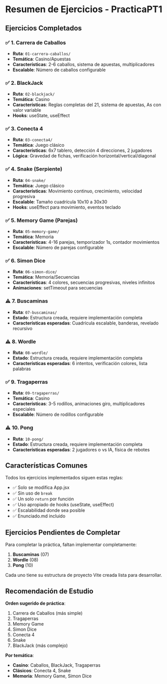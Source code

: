 # Resumen de Ejercicios - PracticaPT1

## Ejercicios Completados

### ✅ 1. Carrera de Caballos
- **Ruta**: `01-carrera-caballos/`
- **Temática**: Casino/Apuestas
- **Características**: 2-6 caballos, sistema de apuestas, multiplicadores
- **Escalable**: Número de caballos configurable

### ✅ 2. BlackJack
- **Ruta**: `02-blackjack/`
- **Temática**: Casino
- **Características**: Reglas completas del 21, sistema de apuestas, As con valor variable
- **Hooks**: useState, useEffect

### ✅ 3. Conecta 4
- **Ruta**: `03-conecta4/`
- **Temática**: Juego clásico
- **Características**: 6x7 tablero, detección 4 direcciones, 2 jugadores
- **Lógica**: Gravedad de fichas, verificación horizontal/vertical/diagonal

### ✅ 4. Snake (Serpiente)
- **Ruta**: `04-snake/`
- **Temática**: Juego clásico
- **Características**: Movimiento continuo, crecimiento, velocidad progresiva
- **Escalable**: Tamaño cuadrícula 10x10 a 30x30
- **Hooks**: useEffect para movimiento, eventos teclado

### ✅ 5. Memory Game (Parejas)
- **Ruta**: `05-memory-game/`
- **Temática**: Memoria
- **Características**: 4-16 parejas, temporizador 1s, contador movimientos
- **Escalable**: Número de parejas configurable

### ✅ 6. Simon Dice
- **Ruta**: `06-simon-dice/`
- **Temática**: Memoria/Secuencias
- **Características**: 4 colores, secuencias progresivas, niveles infinitos
- **Animaciones**: setTimeout para secuencias

### ⚠️ 7. Buscaminas
- **Ruta**: `07-buscaminas/`
- **Estado**: Estructura creada, requiere implementación completa
- **Características esperadas**: Cuadrícula escalable, banderas, revelado recursivo

### ⚠️ 8. Wordle
- **Ruta**: `08-wordle/`
- **Estado**: Estructura creada, requiere implementación completa
- **Características esperadas**: 6 intentos, verificación colores, lista palabras

### ✅ 9. Tragaperras
- **Ruta**: `09-tragaperras/`
- **Temática**: Casino
- **Características**: 3-5 rodillos, animaciones giro, multiplicadores especiales
- **Escalable**: Número de rodillos configurable

### ⚠️ 10. Pong
- **Ruta**: `10-pong/`
- **Estado**: Estructura creada, requiere implementación completa
- **Características esperadas**: 2 jugadores o vs IA, física de rebotes

## Características Comunes

Todos los ejercicios implementados siguen estas reglas:
- ✅ Solo se modifica App.jsx
- ✅ Sin uso de `break`
- ✅ Un solo `return` por función
- ✅ Uso apropiado de hooks (useState, useEffect)
- ✅ Escalabilidad donde sea posible
- ✅ Enunciado.md incluido

## Ejercicios Pendientes de Completar

Para completar la práctica, faltan implementar completamente:
1. **Buscaminas** (07)
2. **Wordle** (08)
3. **Pong** (10)

Cada uno tiene su estructura de proyecto Vite creada lista para desarrollar.

## Recomendación de Estudio

**Orden sugerido de práctica**:
1. Carrera de Caballos (más simple)
2. Tragaperras
3. Memory Game
4. Simon Dice
5. Conecta 4
6. Snake
7. BlackJack (más complejo)

**Por temática**:
- **Casino**: Caballos, BlackJack, Tragaperras
- **Clásicos**: Conecta 4, Snake
- **Memoria**: Memory Game, Simon Dice
